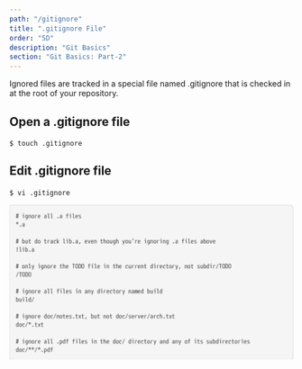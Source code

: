 ```yaml
---
path: "/gitignore"
title: ".gitignore File"
order: "5D"
description: "Git Basics"
section: "Git Basics: Part-2"
---
```


Ignored files are tracked in a special file named .gitignore that is checked in at the root of your repository.

## Open a .gitignore file

```shell
$ touch .gitignore
```

## Edit .gitignore file

```shell
$ vi .gitignore
```

![gitignore](images/gitignore.png)
